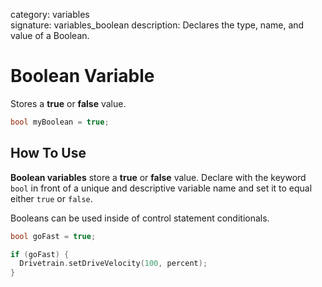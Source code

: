 category: variables  
signature: variables_boolean
description: Declares the type, name, and value of a Boolean. 

# Boolean Variable

Stores a **true** or **false** value.

```cpp
bool myBoolean = true;
```

## How To Use

**Boolean variables** store a **true** or **false** value. Declare with the keyword `bool` in front of a unique and descriptive variable name and set it to equal either `true` or `false`. 

Booleans can be used inside of control statement conditionals. 

```cpp
bool goFast = true;

if (goFast) {
  Drivetrain.setDriveVelocity(100, percent);
}
```

<advanced>
</advanced>